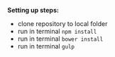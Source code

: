 **Setting up steps:**
- clone repository to local folder
- run in terminal `npm install`
- run in terminal `bower install`
- run in terminal `gulp`